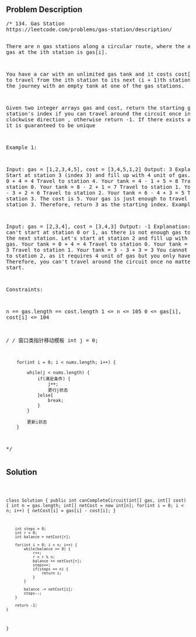 <!--
<style>
  body { font-family: Arial, sans-serif; }
  .container { max-width: 100%; margin: auto; padding: 20px; }
  .comment-block { background-color: #f9f9f9; padding: 10px; border-left: 5px solid #ccc; }
  .code-block { background-color: #f4f4f4; padding: 10px; border: 1px solid #ddd; }
</style>
-->

<div class='container'>
<h2>Problem Description</h2>
<div class='comment-block'>
<pre>
/* 134. Gas Station
https://leetcode.com/problems/gas-station/description/

There are n gas stations along a circular route, where the amount of
 gas at the ith station is gas[i].

You have a car with an unlimited gas tank and it costs cost[i] of gas 
to travel from the ith station to its next (i + 1)th station. You 
begin the journey with an empty tank at one of the gas stations.

Given two integer arrays gas and cost, return the starting gas station's 
index if you can travel around the circuit once in the clockwise direction
, otherwise return -1. If there exists a solution, it is guaranteed to be unique

 

Example 1:

Input: gas = [1,2,3,4,5], cost = [3,4,5,1,2]
Output: 3
Explanation:
Start at station 3 (index 3) and fill up with 4 unit of gas. Your tank = 0 + 4 = 4
Travel to station 4. Your tank = 4 - 1 + 5 = 8
Travel to station 0. Your tank = 8 - 2 + 1 = 7
Travel to station 1. Your tank = 7 - 3 + 2 = 6
Travel to station 2. Your tank = 6 - 4 + 3 = 5
Travel to station 3. The cost is 5. Your gas is just enough to travel back to station 3.
Therefore, return 3 as the starting index.
Example 2:

Input: gas = [2,3,4], cost = [3,4,3]
Output: -1
Explanation:
You can't start at station 0 or 1, as there is not enough gas to travel to the next station.
Let's start at station 2 and fill up with 4 unit of gas. Your tank = 0 + 4 = 4
Travel to station 0. Your tank = 4 - 3 + 2 = 3
Travel to station 1. Your tank = 3 - 3 + 3 = 3
You cannot travel back to station 2, as it requires 4 unit of gas but you only have 3.
Therefore, you can't travel around the circuit once no matter where you start.
 

Constraints:

n == gas.length == cost.length
1 <= n <= 105
0 <= gas[i], cost[i] <= 104


*/
        /* 窗口类指针移动模板
        int j = 0;

        for(int i = 0; i < nums.length; i++) {

            while(j < nums.length) {
                if(满足条件) {
                    j++;
                    更行j状态
                }else{
                    break;
                }
            }

            更新i状态
        }
*/
</pre>
</div>

<h2>Solution</h2>
<div class='code-block'>
<pre><code class='language-java'>


class Solution {
    public int canCompleteCircuit(int[] gas, int[] cost) {
        int n = gas.length;
        int[] netCost = new int[n];
        for(int i = 0; i < n; i++) {
            netCost[i] = gas[i] - cost[i];
        }

        int steps = 0;
        int r = 0;
        int balance = netCost[r];

        for(int i = 0; i < n; i++) {
            while(balance >= 0) {
                r++;
                r = r % n;
                balance += netCost[r];
                steps++;
                if(steps == n) {
                    return i;
                }
            }

            balance -= netCost[i];
            steps--;
        }

        return -1;
    }
}</code></pre>
</div>
</div>
